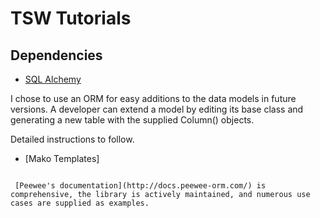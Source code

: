 # TSW Tutorials

## Dependencies

* [SQL Alchemy](http://www.sqlalchemy.org/)

I chose to use an ORM for easy additions to the data models in future versions. A developer can extend a model by editing its base class and generating a new table with the supplied Column() objects. 

Detailed instructions to follow.

* [Mako Templates]


```

 [Peewee's documentation](http://docs.peewee-orm.com/) is comprehensive, the library is actively maintained, and numerous use cases are supplied as examples.  